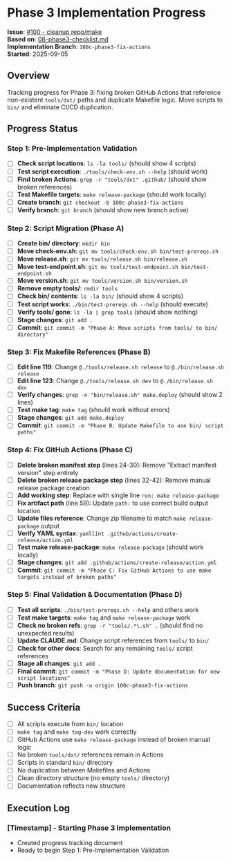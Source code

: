 # Phase 3 Implementation Progress

**Issue**: [#100 - cleanup repo/make](https://github.com/quiltdata/quilt-mcp-server/issues/100)  
**Based on**: [08-phase3-checklist.md](./08-phase3-checklist.md)  
**Implementation Branch**: `100c-phase3-fix-actions`  
**Started**: 2025-09-05

## Overview

Tracking progress for Phase 3: fixing broken GitHub Actions that reference non-existent `tools/dxt/` paths and duplicate Makefile logic. Move scripts to `bin/` and eliminate CI/CD duplication.

## Progress Status

### Step 1: Pre-Implementation Validation
- [ ] **Check script locations**: `ls -la tools/` (should show 4 scripts)
- [ ] **Test script execution**: `./tools/check-env.sh --help` (should work)
- [ ] **Find broken Actions**: `grep -r "tools/dxt" .github/` (should show broken references)
- [ ] **Test Makefile targets**: `make release-package` (should work locally)
- [ ] **Create branch**: `git checkout -b 100c-phase3-fix-actions`
- [ ] **Verify branch**: `git branch` (should show new branch active)

### Step 2: Script Migration (Phase A)
- [ ] **Create bin/ directory**: `mkdir bin`
- [ ] **Move check-env.sh**: `git mv tools/check-env.sh bin/test-prereqs.sh`
- [ ] **Move release.sh**: `git mv tools/release.sh bin/release.sh`
- [ ] **Move test-endpoint.sh**: `git mv tools/test-endpoint.sh bin/test-endpoint.sh`
- [ ] **Move version.sh**: `git mv tools/version.sh bin/version.sh`
- [ ] **Remove empty tools/**: `rmdir tools`
- [ ] **Check bin/ contents**: `ls -la bin/` (should show 4 scripts)
- [ ] **Test script works**: `./bin/test-prereqs.sh --help` (should execute)
- [ ] **Verify tools/ gone**: `ls -la | grep tools` (should show nothing)
- [ ] **Stage changes**: `git add .`
- [ ] **Commit**: `git commit -m "Phase A: Move scripts from tools/ to bin/ directory"`

### Step 3: Fix Makefile References (Phase B)
- [ ] **Edit line 119**: Change `@./tools/release.sh release` to `@./bin/release.sh release`
- [ ] **Edit line 123**: Change `@./tools/release.sh dev` to `@./bin/release.sh dev`
- [ ] **Verify changes**: `grep -n "bin/release.sh" make.deploy` (should show 2 lines)
- [ ] **Test make tag**: `make tag` (should work without errors)
- [ ] **Stage changes**: `git add make.deploy`
- [ ] **Commit**: `git commit -m "Phase B: Update Makefile to use bin/ script paths"`

### Step 4: Fix GitHub Actions (Phase C)
- [ ] **Delete broken manifest step** (lines 24-30): Remove "Extract manifest version" step entirely
- [ ] **Delete broken release package step** (lines 32-42): Remove manual release package creation
- [ ] **Add working step**: Replace with single line `run: make release-package`
- [ ] **Fix artifact path** (line 59): Update `path:` to use correct build output location
- [ ] **Update files reference**: Change zip filename to match `make release-package` output
- [ ] **Verify YAML syntax**: `yamllint .github/actions/create-release/action.yml`
- [ ] **Test make release-package**: `make release-package` (should work locally)
- [ ] **Stage changes**: `git add .github/actions/create-release/action.yml`
- [ ] **Commit**: `git commit -m "Phase C: Fix GitHub Actions to use make targets instead of broken paths"`

### Step 5: Final Validation & Documentation (Phase D)
- [ ] **Test all scripts**: `./bin/test-prereqs.sh --help` and others work
- [ ] **Test make targets**: `make tag` and `make release-package` work
- [ ] **Check no broken refs**: `grep -r "tools/.*\.sh" .` (should find no unexpected results)
- [ ] **Update CLAUDE.md**: Change script references from `tools/` to `bin/`
- [ ] **Check for other docs**: Search for any remaining `tools/` script references
- [ ] **Stage all changes**: `git add .`
- [ ] **Final commit**: `git commit -m "Phase D: Update documentation for new script locations"`
- [ ] **Push branch**: `git push -u origin 100c-phase3-fix-actions`

## Success Criteria
- [ ] All scripts execute from `bin/` location
- [ ] `make tag` and `make tag-dev` work correctly  
- [ ] GitHub Actions use `make release-package` instead of broken manual logic
- [ ] No broken `tools/dxt/` references remain in Actions
- [ ] Scripts in standard `bin/` directory
- [ ] No duplication between Makefiles and Actions  
- [ ] Clean directory structure (no empty `tools/` directory)
- [ ] Documentation reflects new structure

## Execution Log

### [Timestamp] - Starting Phase 3 Implementation
- Created progress tracking document
- Ready to begin Step 1: Pre-Implementation Validation
